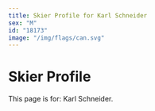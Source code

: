 ```yaml
---
title: Skier Profile for Karl Schneider
sex: "M"
id: "18173"
image: "/img/flags/can.svg" 
---
```


# Skier Profile

This page is for: Karl Schneider.
    